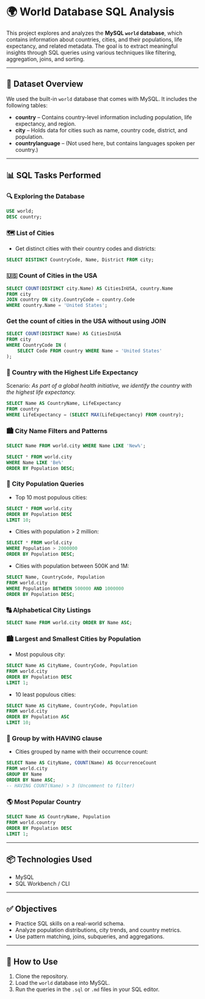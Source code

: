 
# 🌍 World Database SQL Analysis

This project explores and analyzes the **MySQL `world` database**, which contains information about countries, cities, and their populations, life expectancy, and related metadata. The goal is to extract meaningful insights through SQL queries using various techniques like filtering, aggregation, joins, and sorting.

---

## 📁 Dataset Overview

We used the built-in `world` database that comes with MySQL. It includes the following tables:

- **country** – Contains country-level information including population, life expectancy, and region.
- **city** – Holds data for cities such as name, country code, district, and population.
- **countrylanguage** – (Not used here, but contains languages spoken per country.)

---

## 📊 SQL Tasks Performed

### 🔍 Exploring the Database
```sql
USE world;
DESC country;
```

### 🗺️ List of Cities
- Get distinct cities with their country codes and districts:
```sql
SELECT DISTINCT CountryCode, Name, District FROM city;
```

### 🇺🇸 Count of Cities in the USA
```sql
SELECT COUNT(DISTINCT city.Name) AS CitiesInUSA, country.Name 
FROM city 
JOIN country ON city.CountryCode = country.Code 
WHERE country.Name = 'United States';
```

### Get the count of cities in the USA without using JOIN
```sql
SELECT COUNT(DISTINCT Name) AS CitiesInUSA 
FROM city 
WHERE CountryCode IN (
    SELECT Code FROM country WHERE Name = 'United States'
);
```

### 🧬 Country with the Highest Life Expectancy
Scenario: *As part of a global health initiative, we identify the country with the highest life expectancy.*
```sql
SELECT Name AS CountryName, LifeExpectancy 
FROM country 
WHERE LifeExpectancy = (SELECT MAX(LifeExpectancy) FROM country);
```

### 🏙️ City Name Filters and Patterns
```sql
SELECT Name FROM world.city WHERE Name LIKE 'New%';
```

```sql
SELECT * FROM world.city 
WHERE Name LIKE 'Be%' 
ORDER BY Population DESC;
```

### 🌆 City Population Queries
- Top 10 most populous cities:
```sql
SELECT * FROM world.city 
ORDER BY Population DESC 
LIMIT 10;
```

- Cities with population > 2 million:
```sql
SELECT * FROM world.city 
WHERE Population > 2000000 
ORDER BY Population DESC;
```

- Cities with population between 500K and 1M:
```sql
SELECT Name, CountryCode, Population 
FROM world.city 
WHERE Population BETWEEN 500000 AND 1000000 
ORDER BY Population DESC;
```

### 🔠 Alphabetical City Listings
```sql
SELECT Name FROM world.city ORDER BY Name ASC;
```

### 🏙️ Largest and Smallest Cities by Population
- Most populous city:
```sql
SELECT Name AS CityName, CountryCode, Population 
FROM world.city 
ORDER BY Population DESC 
LIMIT 1;
```

- 10 least populous cities:
```sql
SELECT Name AS CityName, CountryCode, Population 
FROM world.city 
ORDER BY Population ASC 
LIMIT 10;
```

### 🔁 Group by with HAVING clause
- Cities grouped by name with their occurrence count:
```sql
SELECT Name AS CityName, COUNT(Name) AS OccurrenceCount 
FROM world.city 
GROUP BY Name 
ORDER BY Name ASC;
-- HAVING COUNT(Name) > 3 (Uncomment to filter)
```

### 🌎 Most Popular Country
```sql
SELECT Name AS CountryName, Population 
FROM world.country 
ORDER BY Population DESC 
LIMIT 1;
```

---

## 📦 Technologies Used

- MySQL
- SQL Workbench / CLI

---

## ✅ Objectives

- Practice SQL skills on a real-world schema.
- Analyze population distributions, city trends, and country metrics.
- Use pattern matching, joins, subqueries, and aggregations.

---

## 📌 How to Use

1. Clone the repository.
2. Load the `world` database into MySQL.
3. Run the queries in the `.sql` or `.md` files in your SQL editor.
